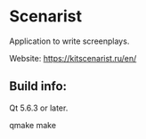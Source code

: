 Scenarist
============

Application to write screenplays.

Website: https://kitscenarist.ru/en/

Build info:
------------

Qt 5.6.3 or later.

qmake
make
